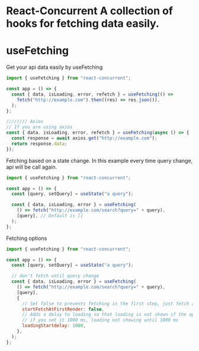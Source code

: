 # React-Concurrent A collection of hooks for fetching data easily.

# useFetching

Get your api data easily by useFetching

```js
import { useFetching } from "react-concurrent";

const app = () => {
  const { data, isLoading, error, refetch } = useFetching(() =>
    fetch("http://example.com").then((res) => res.json()),
  );
};

//////// Axios
// If you are using axios
const { data, isLoading, error, refetch } = useFetching(async () => {
  const response = await axios.get("http://example.com");
  return response.data;
});
```

Fetching based on a state change.
In this example every time query change, api will be call again.

```js
import { useFetching } from "react-concurrent";

const app = () => {
  const [query, setQuery] = useState("a query");

  const { data, isLoading, error } = useFetching(
    () => fetch("http://example.com/search?query=" + query),
    [query], // Default is []
  );
};
```

Fetching options

```js
import { useFetching } from "react-concurrent";

const app = () => {
  const [query, setQuery] = useState("a query");

  // don't fetch until query change
  const { data, isLoading, error } = useFetching(
    () => fetch("http://example.com/search?query=" + query),
    [query],
    {
      // Set false to prevents fetching in the first step, just fetch after deps be changed, or refetch called. Default is true.
      startFetchAtFirstRender: false,
      // Adds a delay to loading so that loading is not shown if the api is fetched sooner
      // if you set it 1000 ms, loading not showing until 1000 ms
      loadingStartdelay: 1000,
    },
  );
};
```
